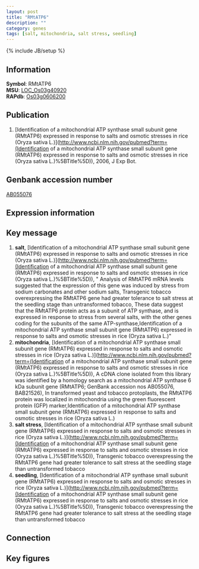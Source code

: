 ```yaml
---
layout: post
title: "RMtATP6"
description: ""
category: genes
tags: [salt, mitochondria, salt stress, seedling]
---
```

{% include JB/setup %}

## Information
__Symbol__: RMtATP6  
__MSU__: [LOC_Os03g40920](http://rice.plantbiology.msu.edu/cgi-bin/ORF_infopage.cgi?orf=LOC_Os03g40920)  
__RAPdb__: [Os03g0606200](http://rapdb.dna.affrc.go.jp/viewer/gbrowse_details/irgsp1?name=Os03g0606200)  

## Publication
1. [Identification of a mitochondrial ATP synthase small subunit gene (RMtATP6) expressed in response to salts and osmotic stresses in rice (Oryza sativa L.)](http://www.ncbi.nlm.nih.gov/pubmed?term=(Identification of a mitochondrial ATP synthase small subunit gene (RMtATP6) expressed in response to salts and osmotic stresses in rice (Oryza sativa L.)%5BTitle%5D)), 2006, J Exp Bot.

## Genbank accession number
[AB055076](http://www.ncbi.nlm.nih.gov/nuccore/AB055076)

## Expression information

## Key message
1. __salt__, [Identification of a mitochondrial ATP synthase small subunit gene (RMtATP6) expressed in response to salts and osmotic stresses in rice (Oryza sativa L.)](http://www.ncbi.nlm.nih.gov/pubmed?term=(Identification of a mitochondrial ATP synthase small subunit gene (RMtATP6) expressed in response to salts and osmotic stresses in rice (Oryza sativa L.)%5BTitle%5D)), " Analysis of RMtATP6 mRNA levels suggested that the expression of this gene was induced by stress from sodium carbonates and other sodium salts, Transgenic tobacco overexpressing the RMtATP6 gene had greater tolerance to salt stress at the seedling stage than untransformed tobacco, These data suggest that the RMtATP6 protein acts as a subunit of ATP synthase, and is expressed in response to stress from several salts, with the other genes coding for the subunits of the same ATP-synthase,Identification of a mitochondrial ATP synthase small subunit gene (RMtATP6) expressed in response to salts and osmotic stresses in rice (Oryza sativa L.)"
2. __mitochondria__, [Identification of a mitochondrial ATP synthase small subunit gene (RMtATP6) expressed in response to salts and osmotic stresses in rice (Oryza sativa L.)](http://www.ncbi.nlm.nih.gov/pubmed?term=(Identification of a mitochondrial ATP synthase small subunit gene (RMtATP6) expressed in response to salts and osmotic stresses in rice (Oryza sativa L.)%5BTitle%5D)),  A cDNA clone isolated from this library was identified by a homology search as a mitochondrial ATP synthase 6 kDa subunit gene (RMtATP6; GenBank accession nos AB055076, BAB21526), In transformed yeast and tobacco protoplasts, the RMtATP6 protein was localized in mitochondria using the green fluorescent protein (GFP) marker,Identification of a mitochondrial ATP synthase small subunit gene (RMtATP6) expressed in response to salts and osmotic stresses in rice (Oryza sativa L.)
3. __salt stress__, [Identification of a mitochondrial ATP synthase small subunit gene (RMtATP6) expressed in response to salts and osmotic stresses in rice (Oryza sativa L.)](http://www.ncbi.nlm.nih.gov/pubmed?term=(Identification of a mitochondrial ATP synthase small subunit gene (RMtATP6) expressed in response to salts and osmotic stresses in rice (Oryza sativa L.)%5BTitle%5D)),  Transgenic tobacco overexpressing the RMtATP6 gene had greater tolerance to salt stress at the seedling stage than untransformed tobacco
4. __seedling__, [Identification of a mitochondrial ATP synthase small subunit gene (RMtATP6) expressed in response to salts and osmotic stresses in rice (Oryza sativa L.)](http://www.ncbi.nlm.nih.gov/pubmed?term=(Identification of a mitochondrial ATP synthase small subunit gene (RMtATP6) expressed in response to salts and osmotic stresses in rice (Oryza sativa L.)%5BTitle%5D)),  Transgenic tobacco overexpressing the RMtATP6 gene had greater tolerance to salt stress at the seedling stage than untransformed tobacco

## Connection

## Key figures



